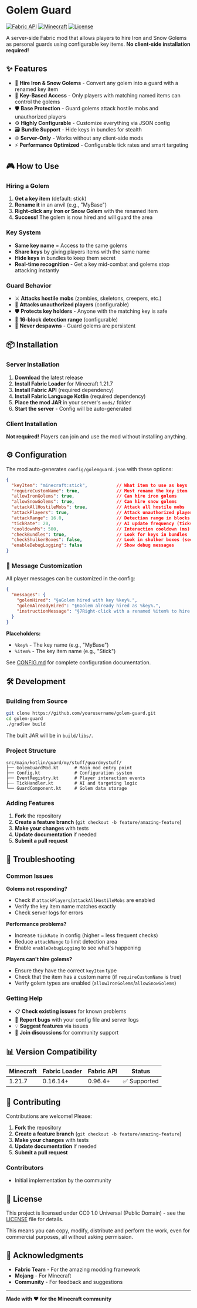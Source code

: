 # Golem Guard

[![Fabric API](https://img.shields.io/badge/modloader-Fabric-1976d2?style=flat-square&logo=fabricmc&logoColor=white)](https://fabricmc.net/) 
[![Minecraft](https://img.shields.io/badge/minecraft-1.21.7-brightgreen?style=flat-square)](https://minecraft.net/) 
[![License](https://img.shields.io/badge/license-CC0%201.0-blue?style=flat-square)](LICENSE)

A server-side Fabric mod that allows players to hire Iron and Snow Golems as personal guards using configurable key items. **No client-side installation required!**

## ✨ Features

- 🤖 **Hire Iron & Snow Golems** - Convert any golem into a guard with a renamed key item
- 🔑 **Key-Based Access** - Only players with matching named items can control the golems
- 🛡️ **Base Protection** - Guard golems attack hostile mobs and unauthorized players
- ⚙️ **Highly Configurable** - Customize everything via JSON config
- 🗃️ **Bundle Support** - Hide keys in bundles for stealth
- 🌐 **Server-Only** - Works without any client-side mods
- ⚡ **Performance Optimized** - Configurable tick rates and smart targeting

## 🎮 How to Use

### Hiring a Golem

1. **Get a key item** (default: stick)
2. **Rename it** in an anvil (e.g., "MyBase")
3. **Right-click any Iron or Snow Golem** with the renamed item
4. **Success!** The golem is now hired and will guard the area

### Key System

- **Same key name** = Access to the same golems
- **Share keys** by giving players items with the same name
- **Hide keys** in bundles to keep them secret
- **Real-time recognition** - Get a key mid-combat and golems stop attacking instantly

### Guard Behavior

- ⚔️ **Attacks hostile mobs** (zombies, skeletons, creepers, etc.)
- 👥 **Attacks unauthorized players** (configurable)
- 🛡️ **Protects key holders** - Anyone with the matching key is safe
- 🏃 **16-block detection range** (configurable)
- 🔄 **Never despawns** - Guard golems are persistent

## 📦 Installation

### Server Installation

1. **Download** the latest release
2. **Install Fabric Loader** for Minecraft 1.21.7
3. **Install Fabric API** (required dependency)
4. **Install Fabric Language Kotlin** (required dependency)
5. **Place the mod JAR** in your server's `mods/` folder
6. **Start the server** - Config will be auto-generated

### Client Installation

**Not required!** Players can join and use the mod without installing anything.

## ⚙️ Configuration

The mod auto-generates `config/golemguard.json` with these options:

```json
{
  "keyItem": "minecraft:stick",           // What item to use as keys
  "requireCustomName": true,              // Must rename the key item
  "allowIronGolems": true,                // Can hire iron golems
  "allowSnowGolems": true,                // Can hire snow golems
  "attackAllHostileMobs": true,           // Attack all hostile mobs
  "attackPlayers": true,                  // Attack unauthorized players
  "attackRange": 16.0,                    // Detection range in blocks
  "tickRate": 20,                         // AI update frequency (ticks)
  "cooldownMs": 500,                      // Interaction cooldown (ms)
  "checkBundles": true,                   // Look for keys in bundles
  "checkShulkerBoxes": false,             // Look in shulker boxes (security risk!)
  "enableDebugLogging": false             // Show debug messages
}
```

### 📝 Message Customization

All player messages can be customized in the config:

```json
{
  "messages": {
    "golemHired": "§aGolem hired with key %key%.",
    "golemAlreadyHired": "§6Golem already hired as %key%.",
    "instructionMessage": "§7Right-click with a renamed %item% to hire this golem."
  }
}
```

**Placeholders:**
- `%key%` - The key name (e.g., "MyBase")
- `%item%` - The key item name (e.g., "Stick")

See [CONFIG.md](CONFIG.md) for complete configuration documentation.

## 🛠️ Development

### Building from Source

```bash
git clone https://github.com/yourusername/golem-guard.git
cd golem-guard
./gradlew build
```

The built JAR will be in `build/libs/`.

### Project Structure

```
src/main/kotlin/guard/my/stuff/guardmystuff/
├── GolemGuardMod.kt      # Main mod entry point
├── Config.kt             # Configuration system
├── EventRegistry.kt      # Player interaction events
├── TickHandler.kt        # AI and targeting logic
└── GuardComponent.kt     # Golem data storage
```

### Adding Features

1. **Fork** the repository
2. **Create a feature branch** (`git checkout -b feature/amazing-feature`)
3. **Make your changes** with tests
4. **Update documentation** if needed
5. **Submit a pull request**

## 🐛 Troubleshooting

### Common Issues

**Golems not responding?**
- Check if `attackPlayers`/`attackAllHostileMobs` are enabled
- Verify the key item name matches exactly
- Check server logs for errors

**Performance problems?**
- Increase `tickRate` in config (higher = less frequent checks)
- Reduce `attackRange` to limit detection area
- Enable `enableDebugLogging` to see what's happening

**Players can't hire golems?**
- Ensure they have the correct `keyItem` type
- Check that the item has a custom name (if `requireCustomName` is true)
- Verify golem types are enabled (`allowIronGolems`/`allowSnowGolems`)

### Getting Help

- 📋 **Check existing issues** for known problems
- 🐞 **Report bugs** with your config file and server logs  
- 💡 **Suggest features** via issues
- 💬 **Join discussions** for community support

## 📊 Version Compatibility

| Minecraft | Fabric Loader | Fabric API | Status |
|-----------|---------------|------------|--------|
| 1.21.7    | 0.16.14+      | 0.96.4+    | ✅ Supported |

## 🤝 Contributing

Contributions are welcome! Please:

1. **Fork** the repository
2. **Create a feature branch** (`git checkout -b feature/amazing-feature`)
3. **Make your changes** with tests
4. **Update documentation** if needed
5. **Submit a pull request**

### Contributors

- Initial implementation by the community

## 📄 License

This project is licensed under CC0 1.0 Universal (Public Domain) - see the [LICENSE](LICENSE) file for details.

This means you can copy, modify, distribute and perform the work, even for commercial purposes, all without asking permission.

## 🙏 Acknowledgments

- **Fabric Team** - For the amazing modding framework
- **Mojang** - For Minecraft
- **Community** - For feedback and suggestions

---

**Made with ❤️ for the Minecraft community** 